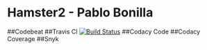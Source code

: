 # Hamster2 - Pablo Bonilla

##Codebeat
##Travis CI
[![Build Status](https://travis-ci.org/prbonill/Hamster2.svg?branch=master)](https://travis-ci.org/prbonill/Hamster2)
##Codacy Code
##Codacy Coverage
##Snyk
